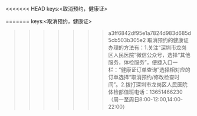 <<<<<<< HEAD
keys:<取消预约，健康证>

=======
keys:<取消预约，健康证>

>>>>>>> a3ff6842df95e1a7824d983d685d5cb503b305e2
取消预约的健康证办理的方法有：1.关注“深圳市龙岗区人民医院”微信公众号，选择“其他服务，体检服务”，便捷入口一栏：“健康证订单查询”选择相对应的订单选择“取消预约/修改检查时间”。2.拨打深圳市龙岗区人民医院体检部值班电话：13651466230（周一至周日8:00-12:00,14:00-22:00）